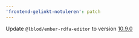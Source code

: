 ```yaml
---
'frontend-gelinkt-notuleren': patch
---
```


Update `@lblod/ember-rdfa-editor` to version [10.9.0](https://github.com/lblod/ember-rdfa-editor/releases/tag/v10.9.0)
